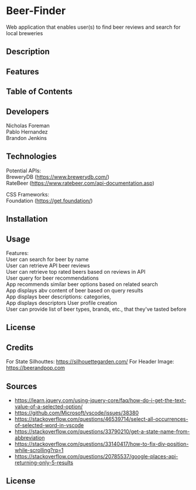 # Beer-Finder

Web application that enables user(s) to find beer reviews and search for local breweries

## Description

## Features

## Table of Contents

## Developers

Nicholas Foreman\
 Pablo Hernandez\
 Brandon Jenkins

## Technologies

Potential APIs:\
 BreweryDB (https://www.brewerydb.com/) \
 RateBeer (https://www.ratebeer.com/api-documentation.asp)

CSS Frameworks:\
 Foundation (https://get.foundation/)

## Installation

## Usage

Features:\
 User can search for beer by name\
 User can retrieve API beer reviews\
 User can retrieve top rated beers based on reviews in API\
 User query for beer recommendations\
 App recommends similar beer options based on related search\
 App displays abv content of beer based on query results\
 App displays beer descriptions: categories, \
 App displays descriptors
User profile creation\
 User can provide list of beer types, brands, etc., that they've tasted before

## License

## Credits

For State Silhouttes: https://silhouettegarden.com/
For Header Image: https://beerandpop.com

## Sources

- https://learn.jquery.com/using-jquery-core/faq/how-do-i-get-the-text-value-of-a-selected-option/
- https://github.com/Microsoft/vscode/issues/38380
- https://stackoverflow.com/questions/46539714/select-all-occurrences-of-selected-word-in-vscode
- https://stackoverflow.com/questions/33790210/get-a-state-name-from-abbreviation
- https://stackoverflow.com/questions/33140417/how-to-fix-div-position-while-scrolling?rq=1
- https://stackoverflow.com/questions/20785537/google-places-api-returning-only-5-results

## License
